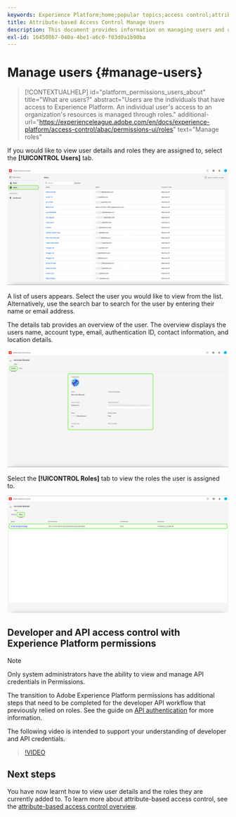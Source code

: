 ```yaml
---
keywords: Experience Platform;home;popular topics;access control;attribute-based access control;ABAC
title: Attribute-based Access Control Manage Users
description: This document provides information on managing users and user groups through the Permissions interface in Adobe Experience Cloud
exl-id: 16450867-040a-4be1-a6c0-f03d0a1b90ba
---
```

# Manage users {#manage-users}

>[!CONTEXTUALHELP]
>id="platform_permissions_users_about"
>title="What are users?"
>abstract="Users are the individuals that have access to Experience Platform. An individual user's access to an organization's resources is managed through roles."
>additional-url="https://experienceleague.adobe.com/en/docs/experience-platform/access-control/abac/permissions-ui/roles" text="Manage roles"

If you would like to view user details and roles they are assigned to, select the **[!UICONTROL Users]** tab. 

![Users page shown with the [!UICONTROL Users] tab higlighted.](../../images/flac-ui/flac-users-tab.png)

A list of users appears. Select the user you would like to view from the list. Alternatively, use the search bar to search for the user by entering their name or email address.

The details tab provides an overview of the user. The overview displays the users name, account type, email, authentication ID, contact information, and location details.

![User details page with [!UICONTROL Details] tab and the user profile highlighted.](../../images/flac-ui/flac-users-details.png)

Select the **[!UICONTROL Roles]** tab to view the roles the user is assigned to.

![Roles page displayed with the [!UICONTROL Roles] tab and role highlighted.](../../images/flac-ui/flac-users-roles.png)

## Developer and API access control with Experience Platform permissions

>[!NOTE]
>
>Only system administrators have the ability to view and manage API credentials in Permissions.

The transition to Adobe Experience Platform permissions has additional steps that need to be completed for the developer API workflow that previously relied on roles. See the guide on [API authentication](../../../landing/api-authentication.md) for more information.

The following video is intended to support your understanding of developer and API credentials.

>[!VIDEO](https://video.tv.adobe.com/v/3426407/?learn=on)

## Next steps

You have now learnt how to view user details and the roles they are currently added to. To learn more about attribute-based access control, see the [attribute-based access control overview](../overview.md).

